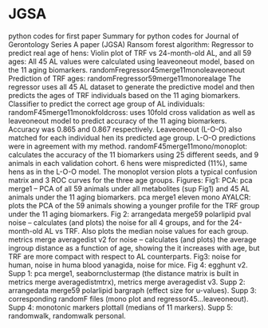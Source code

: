 # JGSA
python codes for first paper
Summary for python codes for Journal of Gerontology Series A paper (JGSA)
Ransom forest algorithm:
Regressor to predict real age of hens: 
Violin plot of TRF vs 24-month-old AL, and all 59 ages: All 45 AL values were calculated using leaveoneout model, based on the 11 aging biomarkers.
randomFregressor45merge11monoleaveoneout
Prediction of TRF ages: randomFregressor59merge11monorealage
The regressor uses all 45 AL dataset to generate the predictive model and then predicts the ages of TRF individuals based on the 11 aging biomarkers.
Classifier to predict the correct age group of AL individuals:
randomF45merge11monokfoldcross: uses 10fold cross validation as well as leaveoneout model to predict accuracy of the 11 aging biomarkers. Accuracy was 0.865 and 0.867 respectively. Leaveoneout (L-O-O) also matched for each individual hen its predicted age group. L-O-O predictions were in agreement with my method.
randomF45merge11mono/monoplot: calculates the accuracy of the 11 biomarkers using 25 different seeds, and 9 animals in each validation cohort. 6 hens were mispredicted (11%), same hens as in the L-O-O model. The monoplot version plots a typical confusion matrix and 3 ROC curves for the three age groups. 
Figures:
Fig1: PCA: pca merge1 – PCA of all 59 animals under all metabolites (sup Fig1) and 45 AL animals under the 11 aging biomarkers. 
pca merge1 eleven mono AYALCR: plots the PCA of the 59 animals showing a younger profile for the TRF group under the 11 aging biomarkers.
Fig 2: arrangedata merge59 polarlipid pval noise – calculates (and plots) the noise for all 4 groups, and for the 24-month-old AL vs TRF. Also plots the median noise values for each group. 
metrics merge averagedist v2 for noise – calculates (and plots) the average ingroup distance as a function of age, showing the it increases with age, but TRF are more compact with respect to AL counterparts.
Fig3: noise for human, noise in huma blood yanagida, noise for mice.
Fig 4: egghunt v2.
Supp 1: pca merge1, seabornclustermap (the distance matrix is built in metrics merge averagedistmtrx),  metrics merge averagedist v3.
Supp 2: arrangedata merge59 polarlipid bargraph (effect size for u-values).
Supp 3: corresponding randomF files (mono plot and regressor45...leaveoneout).
Supp 4: monotonic markers plottall (medians of 11 markers).
Supp 5: randomwalk, randomwalk personal.
